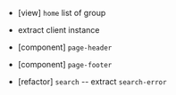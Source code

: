 - [view] `home` list of group

- extract client instance

- [component] `page-header`
- [component] `page-footer`

- [refactor] `search` -- extract `search-error`
